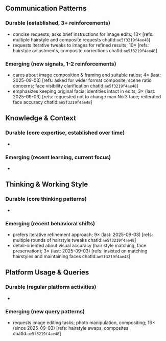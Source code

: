## Communication Patterns
### Durable (established, 3+ reinforcements)
- concise requests; asks brief instructions for image edits; 13× [refs: multiple hairstyle and composite requests chatId:`ae5f3219f4ae48`]
- requests iterative tweaks to images for refined results; 10× [refs: hairstyle adjustments, composite corrections chatId:`ae5f3219f4ae48`]

### Emerging (new signals, 1-2 reinforcements)
- cares about image composition & framing and suitable ratios; 4× (last: 2025-09-03) [refs: asked for wider format composite; scene ratio concerns; face visibility clarification chatId:`ae5f3219f4ae48`]
- emphasizes keeping original facial identities intact in edits; 3× (last: 2025-09-03) [refs: requested not to change man No.3 face; reiterated face accuracy chatId:`ae5f3219f4ae48`]

## Knowledge & Context
### Durable (core expertise, established over time)
- 

### Emerging (recent learning, current focus)
- 

## Thinking & Working Style
### Durable (core thinking patterns)
- 

### Emerging (recent behavioral shifts)
- prefers iterative refinement approach; 9× (last: 2025-09-03) [refs: multiple rounds of hairstyle tweaks chatId:`ae5f3219f4ae48`]
- detail-oriented about visual accuracy (hair style matching, face preservation); 3× (last: 2025-09-03) [refs: insisted on matching hairstyles and maintaining faces chatId:`ae5f3219f4ae48`]

## Platform Usage & Queries
### Durable (regular platform activities)
- 

### Emerging (new query patterns)
- requests image editing tasks; photo manipulation, compositing; 16× (since 2025-09-03) [refs: hairstyle swaps, composites chatId:`ae5f3219f4ae48`]